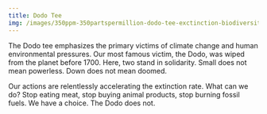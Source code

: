 ```yaml
---
title: Dodo Tee
img: /images/350ppm-350partspermillion-dodo-tee-exctinction-biodiversity-climate-change.jpg
---
```

The Dodo tee emphasizes the primary victims of climate change and human environmental pressures. Our most famous victim, the Dodo, was wiped from the planet before 1700. Here, two stand in solidarity. Small does not mean powerless. Down does not mean doomed.

Our actions are relentlessly accelerating the extinction rate. What can we do? Stop eating meat, stop buying animal products, stop burning fossil fuels. We have a choice. The Dodo does not.